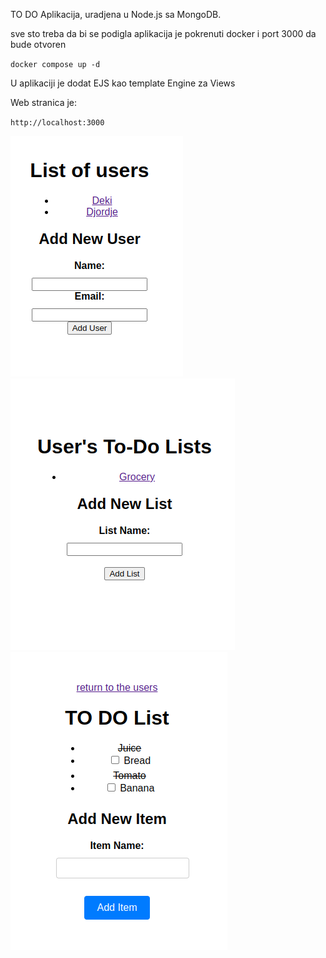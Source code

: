 TO DO Aplikacija, uradjena u Node.js sa MongoDB.

sve sto treba da bi se podigla aplikacija je pokrenuti docker i port 3000 da bude otvoren

``docker compose up -d``

U aplikaciji je dodat EJS kao template Engine za Views

Web stranica je:

`http://localhost:3000`

![Screenshot from 2024-08-06 07-07-46.png](screenshots%2FScreenshot%20from%202024-08-06%2007-07-46.png)
![Screenshot from 2024-08-06 07-07-56.png](screenshots%2FScreenshot%20from%202024-08-06%2007-07-56.png)
![Screenshot from 2024-08-06 07-08-06.png](screenshots%2FScreenshot%20from%202024-08-06%2007-08-06.png)